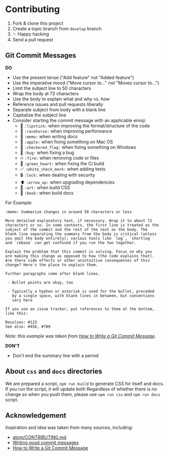 Contributing
============================

1. Fork & clone this project
2. Create a topic branch from `develop` branch
3. :sparkles: Happy hacking
4. Send a pull request

## Git Commit Messages

**DO**

* Use the present tense ("Add feature" not "Added feature")
* Use the imperative mood ("Move cursor to..." not "Moves cursor to...")
* Limit the subject line to 50 characters
* Wrap the body at 72 characters
* Use the body to explain what and why vs. how
* Reference issues and pull requests liberally
* Separate subject from body with a blank line
* Capitalize the subject line
* Consider starting the commit message with an applicable emoji:
    * :lipstick: `:lipstick:` when improving the format/structure of the code
    * :racehorse: `:racehorse:` when improving performance
    * :memo: `:memo:` when writing docs
    * :apple: `:apple:` when fixing something on Mac OS
    * :checkered_flag: `:checkered_flag:` when fixing something on Windows
    * :bug: `:bug:` when fixing a bug
    * :fire: `:fire:` when removing code or files
    * :green_heart: `:green_heart:` when fixing the CI build
    * :white_check_mark: `:white_check_mark:` when adding tests
    * :lock: `:lock:` when dealing with security
    * :arrow_up: `:arrow_up:` when upgrading dependencies
    * :art: `:art:` when build CSS
    * :book: `:book:` when build docs

For Example:

```
:memo: Summarize changes in around 50 characters or less

More detailed explanatory text, if necessary. Wrap it to about 72
characters or so. In some contexts, the first line is treated as the
subject of the commit and the rest of the text as the body. The
blank line separating the summary from the body is critical (unless
you omit the body entirely); various tools like `log`, `shortlog`
and `rebase` can get confused if you run the two together.

Explain the problem that this commit is solving. Focus on why you
are making this change as opposed to how (the code explains that).
Are there side effects or other unintuitive consequenses of this
change? Here's the place to explain them.

Further paragraphs come after blank lines.

 - Bullet points are okay, too

 - Typically a hyphen or asterisk is used for the bullet, preceded
   by a single space, with blank lines in between, but conventions
   vary here

If you use an issue tracker, put references to them at the bottom,
like this:

Resolves: #123
See also: #456, #789
```

_Note: this example was taken from [How to Write a Git Commit Message](http://chris.beams.io/posts/git-commit/)._

**DON'T**

* Don't end the summary line with a period

## About `css` and `docs` directories

We are prepared a script, `npm run build` to generate CSS for itself and docs. If you run the script, it will update both Regardless of whether there is no change so when you push them, please use `npm run css` and `npm run docs` script.

## Acknowledgement

Inspiration and idea was taken from many sources, including:

* [atom/CONTRIBUTING.md](https://github.com/atom/atom/blob/master/CONTRIBUTING.md)
* [Writing good commit messages](https://github.com/erlang/otp/wiki/Writing-good-commit-messages)
* [How to Write a Git Commit Message](http://chris.beams.io/posts/git-commit/)
